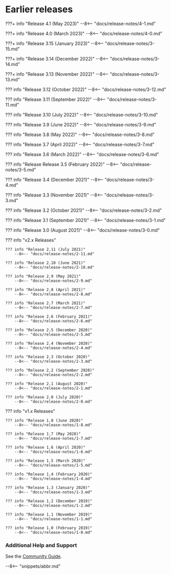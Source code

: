 <!-- SPDX-License-Identifier: CC-BY-4.0 -->
<!-- Copyright Contributors to the Egeria project. -->


# Earlier releases

???+ info "Release 4.1 (May 2023)"
    --8<-- "docs/release-notes/4-1.md"

???+ info "Release 4.0 (March 2023)"
    --8<-- "docs/release-notes/4-0.md"

???+ info "Release 3.15 (January 2023)"
    --8<-- "docs/release-notes/3-15.md"

???+ info "Release 3.14 (December 2022)"
    --8<-- "docs/release-notes/3-14.md"

???+ info "Release 3.13 (November 2022)"
    --8<-- "docs/release-notes/3-13.md"

??? info "Release 3.12 (October 2022)"
    --8<-- "docs/release-notes/3-12.md"

??? info "Release 3.11 (September 2022)"
    --8<-- "docs/release-notes/3-11.md"

??? info "Release 3.10 (July 2022)"
    --8<-- "docs/release-notes/3-10.md"

??? info "Release 3.9 (June 2022)"
    --8<-- "docs/release-notes/3-9.md"

??? info "Release 3.8 (May 2022)"
    --8<-- "docs/release-notes/3-8.md"

??? info "Release 3.7 (April 2022)"
    --8<-- "docs/release-notes/3-7.md"

??? info "Release 3.6 (March 2022)"
    --8<-- "docs/release-notes/3-6.md"

??? info "Release Release 3.5 (February 2022)"
    --8<-- "docs/release-notes/3-5.md"

??? info "Release 3.4 (December 2021)"
    --8<-- "docs/release-notes/3-4.md"

??? info "Release 3.3 (November 2021)"
    --8<-- "docs/release-notes/3-3.md"

??? info "Release 3.2 (October 2021)"
    --8<-- "docs/release-notes/3-2.md"

??? info "Release 3.1 (September 2021)"
    --8<-- "docs/release-notes/3-1.md"

??? info "Release 3.0 (August 2021)"
    --8<-- "docs/release-notes/3-0.md"

??? info "v2.x Releases"

    ??? info "Release 2.11 (July 2021)"
        --8<-- "docs/release-notes/2-11.md"

    ??? info "Release 2.10 (June 2021)"
        --8<-- "docs/release-notes/2-10.md"

    ??? info "Release 2.9 (May 2021)"
        --8<-- "docs/release-notes/2-9.md"

    ??? info "Release 2.8 (April 2021)"
        --8<-- "docs/release-notes/2-8.md"

    ??? info "Release 2.7 (March 2021)"
        --8<-- "docs/release-notes/2-7.md"

    ??? info "Release 2.6 (February 2021)"
        --8<-- "docs/release-notes/2-6.md"

    ??? info "Release 2.5 (December 2020)"
        --8<-- "docs/release-notes/2-5.md"

    ??? info "Release 2.4 (November 2020)"
        --8<-- "docs/release-notes/2-4.md"

    ??? info "Release 2.3 (October 2020)"
        --8<-- "docs/release-notes/2-3.md"

    ??? info "Release 2.2 (September 2020)"
        --8<-- "docs/release-notes/2-2.md"
 
    ??? info "Release 2.1 (August 2020)"
        --8<-- "docs/release-notes/2-1.md"

    ??? info "Release 2.0 (July 2020)"
        --8<-- "docs/release-notes/2-0.md"

??? info "v1.x Releases"

    ??? info "Release 1.8 (June 2020)"
        --8<-- "docs/release-notes/1-8.md"

    ??? info "Release 1.7 (May 2020)"
        --8<-- "docs/release-notes/1-7.md"

    ??? info "Release 1.6 (April 2020)"
        --8<-- "docs/release-notes/1-6.md"

    ??? info "Release 1.5 (March 2020)"
        --8<-- "docs/release-notes/1-5.md"

    ??? info "Release 1.4 (February 2020)"
        --8<-- "docs/release-notes/1-4.md"

    ??? info "Release 1.3 (January 2020)"
        --8<-- "docs/release-notes/1-3.md"

    ??? info "Release 1.2 (December 2019)"
        --8<-- "docs/release-notes/1-2.md"

    ??? info "Release 1.1 (November 2019)"
        --8<-- "docs/release-notes/1-1.md"

    ??? info "Release 1.0 (February 2019)"
        --8<-- "docs/release-notes/1-0.md"

### Additional Help and Support

See the [Community Guide](/guides/community).

--8<-- "snippets/abbr.md"
